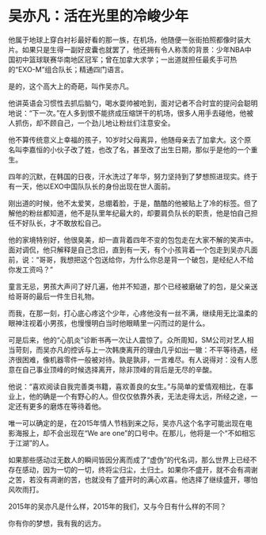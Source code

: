 # 吴亦凡：活在光里的冷峻少年

他属于地球上穿白衬衫最好看的那一族，在机场，他随便一张街拍照都像时装大片。如果只是生得一副好皮囊也就罢了，他还拥有令人称羡的背景：少年NBA中国初中篮球联赛华南地区冠军；曾在加拿大求学；一出道就担任最炙手可热的“EXO-M”组合队长；精通四门语言。 

是的，这个高大上的奇葩，叫作吴亦凡。 

他讲英语会习惯性去抓后脑勺，喝水耍帅被呛到，面对记者不合时宜的提问会聪明地说：“下一次。”在人多到恨不能挤成压缩饼干的机场，很多人用手去碰他，他被人抓伤，却不顾自己，一个劲儿地让粉丝们注意安全。 

他不算传统意义上幸福的孩子，10岁时父母离异，他随母亲去了加拿大。这个原名叫李嘉恒的小伙子改了姓，也改了名，甚至改了出生日期，那似乎是他的一个重生。 

四年的沉默，在韩国的日夜，汗水洗过了年华，努力坚持到了梦想照进现实。终于有一天，他以EXO中国队队长的身份出现在世人面前。 

刚出道的时候，他不太爱笑，总绷着脸，于是，酷酷的他被贴上了冷的标签。但了解他的粉丝都知道，他不是队里年纪最大的，却要肩负队长的职责，他是怕自己担任不好队长，才不敢放松自己。 

他的家境特别好，他很臭美，却一直背着四年不变的包包走在大家不解的笑声中。面对调侃，他只解释是自己念旧，直到有一天，有个小孩背着一个包走到吴亦凡面前，说：“哥哥，我想把这个包送给你，为什么你总是背一个破包，是经纪人不给你发工资吗？” 

童言无忌，男孩大声问了好几遍，他并不知道，那个已经被磨破了的包，是父亲送给哥哥的最后一件生日礼物。 

而我，在那一刻，打心底心疼这个少年，心疼他没有一丝不满，继续用无比温柔的眼神注视着小男孩，也慢慢明白当时他眼睛里一闪而过的是什么。 

可是后来，他的“心肌炎”诊断书再一次让人震惊了。众所周知，SM公司对艺人相当苛刻，而吴亦凡的控诉与上一次韩庚离开的理由几乎如出一辙：不平等待遇，经济很困难，像机器零件一般被对待。孰是孰非，一言难尽。有人说得对：没有人愿意在自己事业顶峰的时候选择离开，除非顶峰的背后是无尽的辛酸。 

他说：“喜欢阅读自我完善类书籍，喜欢善良的女生。”与简单的爱情观相比，在事业上，他的确是一个有野心的人。但仅仅依靠外表，无法走得太远，所经之途，一定还有更多的磨炼在等待着他。 

唯一可以确定的是，在2015年情人节档到来之际，吴亦凡这个名字可能出现在电影海报上，却不会出现在“We are one”的口号中。在那儿，他将是一个“不如相忘于江湖”的人。 

如果那些感动过无数人的瞬间皆因分离而成了“虚伪”的代名词，那么世界上已经不存在感动，因为一切的一切，终将尘归尘，土归土。如果你不盛开，就不会有凋谢之苦，若没有凋谢的苦，也就没有了盛开时的满心欢喜。他选择了继续盛开，哪怕风吹雨打。 

2015年的吴亦凡是什么样，2015年的我们，又与今日有什么样的不同？ 

你有你的梦想，我有我的远方。